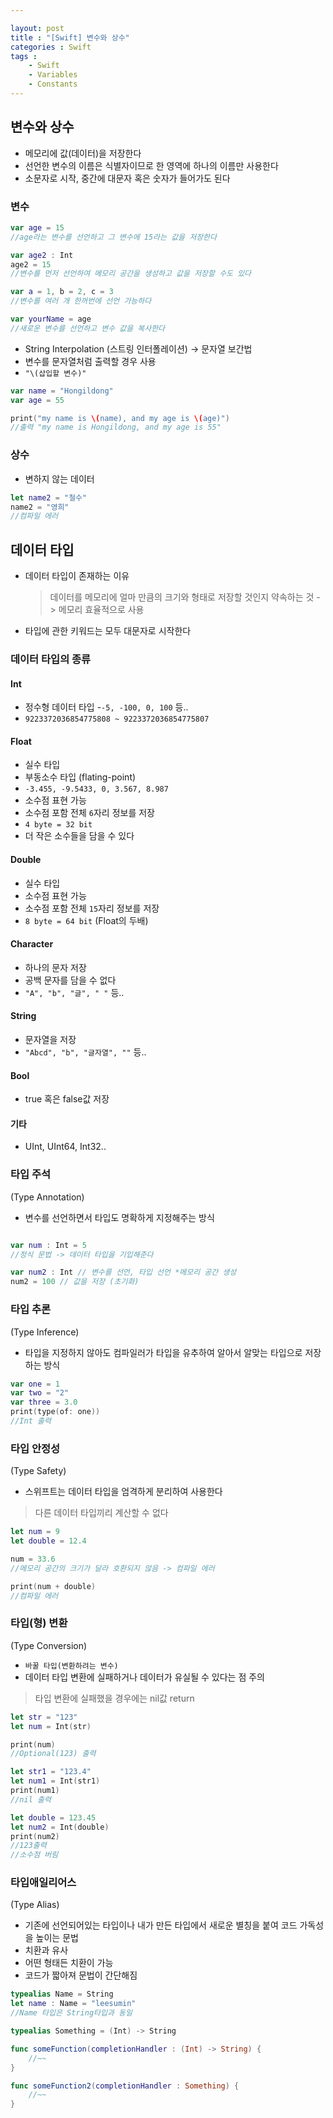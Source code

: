 ```yaml
---

layout: post
title : "[Swift] 변수와 상수"
categories : Swift
tags : 
    - Swift
    - Variables
    - Constants
---
```


## 변수와 상수
- 메모리에 값(데이터)을 저장한다
- 선언한 변수의 이름은 식별자이므로 한 영역에 하나의 이름만 사용한다
- 소문자로 시작, 중간에 대문자 혹은 숫자가 들어가도 된다   

### 변수
```swift
var age = 15
//age라는 변수를 선언하고 그 변수에 15라는 값을 저장한다

var age2 : Int
age2 = 15
//변수를 먼저 선언하여 메모리 공간을 생성하고 값을 저장할 수도 있다  

var a = 1, b = 2, c = 3
//변수를 여러 개 한꺼번에 선언 가능하다

var yourName = age
//새로운 변수를 선언하고 변수 값을 복사한다
```

- String Interpolation (스트링 인터폴레이션) -> 문자열 보간법
- 변수를 문자열처럼 출력할 경우 사용
- `"\(삽입할 변수)"`

```swift
var name = "Hongildong"
var age = 55

print("my name is \(name), and my age is \(age)")
//출력 "my name is Hongildong, and my age is 55"
```

### 상수

- 변하지 않는 데이터
```swift
let name2 = "철수"
name2 = "영희"
//컴파일 에러
```   

## 데이터 타입
- 데이터 타입이 존재하는 이유
  > 데이터를 메모리에 얼마 만큼의 크기와 형태로 저장할 것인지 약속하는 것 -> 메모리 효율적으로 사용   
- 타입에 관한 키워드는 모두 대문자로 시작한다
### 데이터 타입의 종류
#### Int
- 정수형 데이터 타입
-`-5, -100, 0, 100` 등..
- `9223372036854775808 ~ 9223372036854775807`

#### Float
- 실수 타입
- 부동소수 타입 (flating-point)
- `-3.455, -9.5433, 0, 3.567, 8.987`
- 소수점 표현 가능
- 소수점 포함 전체 `6`자리 정보를 저장
- `4 byte = 32 bit`
- 더 작은 소수들을 담을 수 있다

#### Double
- 실수 타입
- 소수점 표현 가능
- 소수점 포함 전체 `15`자리 정보를 저장
- `8 byte = 64 bit` (Float의 두배)

#### Character
- 하나의 문자 저장
- 공백 문자를 담을 수 없다
- `"A", "b", "글", " "` 등..
#### String
- 문자열을 저장
- `"Abcd", "b", "글자열", ""` 등..

#### Bool
- true 혹은 false값 저장

#### 기타
- UInt, UInt64, Int32..

### 타입 주석
(Type Annotation)   
- 변수를 선언하면서 타입도 명확하게 지정해주는 방식
```swift

var num : Int = 5
//정식 문법 -> 데이터 타입을 기입해준다

var num2 : Int // 변수를 선언, 타입 선언 *메모리 공간 생성
num2 = 100 // 값을 저장 (초기화)
```   

### 타입 추론
(Type Inference)   
- 타입을 지정하지 않아도 컴파일러가 타입을 유추하여 알아서 알맞는 타입으로 저장하는 방식   
   
```swift
var one = 1
var two = "2"
var three = 3.0
print(type(of: one))
//Int 출력
```   
### 타입 안정성
(Type Safety)
- 스위프트는 데이터 타입을 엄격하게 분리하여 사용한다
> 다른 데이터 타입끼리 계산할 수 없다

```swift
let num = 9
let double = 12.4

num = 33.6
//메모리 공간의 크기가 달라 호환되지 않음 -> 컴파일 에러

print(num + double)
//컴파일 에러
```   

### 타입(형) 변환
(Type Conversion)
- `바꿀 타입(변환하려는 변수)`
- 데이터 타입 변환에 실패하거나 데이터가 유실될 수 있다는 점 주의
> 타입 변환에 실패했을 경우에는 nil값 return
   
```swift
let str = "123"
let num = Int(str)

print(num)
//Optional(123) 출력

let str1 = "123.4"
let num1 = Int(str1)
print(num1)
//nil 출력

let double = 123.45
let num2 = Int(double)
print(num2)
//123출력
//소수점 버림

```    
### 타입애일리어스
(Type Alias)
- 기존에 선언되어있는 타입이나 내가 만든 타입에서 새로운 별칭을 붙여 코드 가독성을 높이는 문법
- 치환과 유사
- 어떤 형태든 치환이 가능
- 코드가 짧아져 문법이 간단해짐   

```swift
typealias Name = String
let name : Name = "leesumin"
//Name 타입은 String타입과 동일

typealias Something = (Int) -> String

func someFunction(completionHandler : (Int) -> String) {
    //~~
}

func someFunction2(completionHandler : Something) {
    //~~
}
```    
